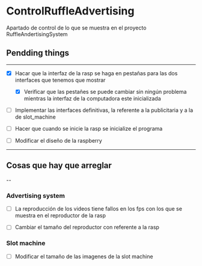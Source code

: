 # ControlRuffleAdvertising
Apartado de control de lo que se muestra en el proyecto RuffleAndertisingSystem 

## Pendding things 
---

-[x] Hacar que la interfaz de la rasp se haga en pestañas para las dos interfaces que tenemos que mostrar 
    -[x] Verificar que las pestañes se puede cambiar sin ningún problema mientras la interfaz de la computadora este inicializada 

-[ ] Implementar las interfaces definitivas, la referente a la publicitaria y a la de slot_machine


-[ ] Hacer que cuando se inicie la rasp se inicialize el programa 

-[ ] Modificar el diseño de la raspberry 

---

## Cosas que hay que arreglar 
--
### Advertising system

-[ ] La reproducción de los videos tiene fallos en los fps con los que se muestra en el reproductor de la rasp

-[ ] Cambiar el tamaño del reproductor con referente a la rasp 

### Slot machine 


-[ ] Modificar el tamaño de las imagenes de la slot machine 